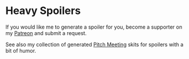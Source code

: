 # Heavy Spoilers

If you would like me to generate a spoiler for you, become a supporter on my [Patreon](https://www.patreon.com/c/phikit) and submit a request.

See also my collection of generated [Pitch Meeting](https://github.com/valenwave/Pitch-Meeting/blob/main/README.md) skits for spoilers with a bit of humor.
